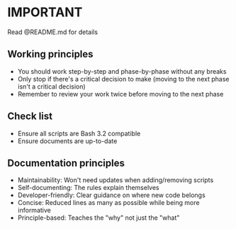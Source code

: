# IMPORTANT

Read @README.md for details

## Working principles

- You should work step-by-step and phase-by-phase without any breaks
- Only stop if there's a critical decision to make (moving to the next phase isn't a critical decision)
- Remember to review your work twice before moving to the next phase

## Check list

- Ensure all scripts are Bash 3.2 compatible
- Ensure documents are up-to-date

## Documentation principles

- Maintainability: Won't need updates when adding/removing scripts
- Self-documenting: The rules explain themselves
- Developer-friendly: Clear guidance on where new code belongs
- Concise: Reduced lines as many as possible while being more informative
- Principle-based: Teaches the "why" not just the "what"
